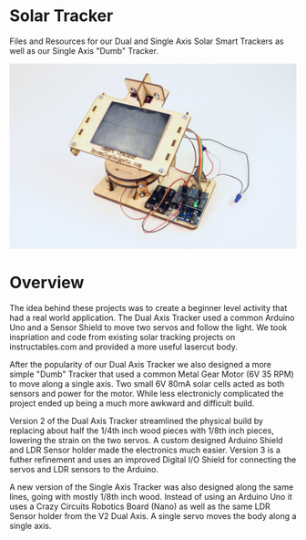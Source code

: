 # Solar Tracker

Files and Resources for our Dual and Single Axis Solar Smart Trackers as well as our Single Axis "Dumb" Tracker.

![Solar Tracker v3](./Images/Solar-Tracker-v3.jpg)

# Overview

The idea behind these projects was to create a beginner level activity that had a real world application.  The Dual Axis Tracker used a common Arduino Uno and a Sensor Shield to move two servos and follow the light.  We took inspriation and code from existing solar tracking projects on instructables.com and provided a more useful lasercut body.

After the popularity of our Dual Axis Tracker we also designed a more simple "Dumb" Tracker that used a common Metal Gear Motor (6V 35 RPM) to move along a single axis. Two small 6V 80mA solar cells acted as both sensors and power for the motor.  While less electronicly complicated the project ended up being a much more awkward and difficult build.

Version 2 of the Dual Axis Tracker streamlined the physical build by replacing about half the 1/4th inch wood pieces with 1/8th inch pieces, lowering the strain on the two servos.  A custom designed Arduino Shield and LDR Sensor holder made the electronics much easier. Version 3 is a futher refinement and uses an improved Digital I/O Shield for connecting the servos and LDR sensors to the Arduino.

A new version of the Single Axis Tracker was also designed along the same lines, going with mostly 1/8th inch wood.  Instead of using an Arduino Uno it uses a Crazy Circuits Robotics Board (Nano) as well as the same LDR Sensor holder from the V2 Dual Axis.  A single servo moves the body along a single axis.  
